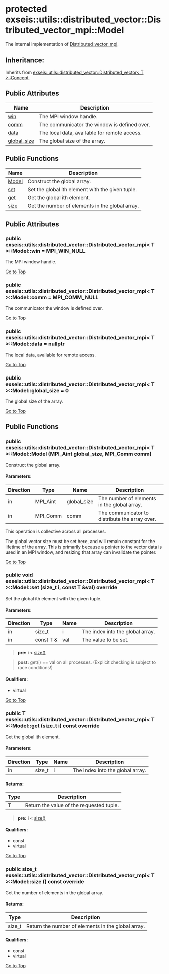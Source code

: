 # <a name='exseis-utils-distributed_vector-Distributed_vector_mpi-Model' /> protected exseis::utils::distributed_vector::Distributed_vector_mpi::Model

The internal implementation of [Distributed_vector_mpi][exseis-utils-distributed_vector-Distributed_vector_mpi]. 




## Inheritance:
Inherits from [exseis::utils::distributed_vector::Distributed_vector< T >::Concept][exseis-utils-distributed_vector-Distributed_vector-Concept].

## Public Attributes
| Name | Description | 
| ---- | ---- |
| [win](#exseis-utils-distributed_vector-Distributed_vector_mpi-Model-win) | The MPI window handle.  |
| [comm](#exseis-utils-distributed_vector-Distributed_vector_mpi-Model-comm) | The communicator the window is defined over.  |
| [data](#exseis-utils-distributed_vector-Distributed_vector_mpi-Model-data) | The local data, available for remote access.  |
| [global_size](#exseis-utils-distributed_vector-Distributed_vector_mpi-Model-global_size) | The global size of the array.  |


## Public Functions
| Name | Description | 
| ---- | ---- |
| [Model](#exseis-utils-distributed_vector-Distributed_vector_mpi-Model-Model) | Construct the global array.  |
| [set](#exseis-utils-distributed_vector-Distributed_vector_mpi-Model-set) | Set the global ith element with the given tuple.  |
| [get](#exseis-utils-distributed_vector-Distributed_vector_mpi-Model-get) | Get the global ith element.  |
| [size](#exseis-utils-distributed_vector-Distributed_vector_mpi-Model-size) | Get the number of elements in the global array.  |



## Public Attributes
### <a name='exseis-utils-distributed_vector-Distributed_vector_mpi-Model-win' /> public exseis::utils::distributed_vector::Distributed_vector_mpi< T >::Model::win  = MPI_WIN_NULL

The MPI window handle. 








[Go to Top](#exseis-utils-distributed_vector-Distributed_vector_mpi-Model)

### <a name='exseis-utils-distributed_vector-Distributed_vector_mpi-Model-comm' /> public exseis::utils::distributed_vector::Distributed_vector_mpi< T >::Model::comm  = MPI_COMM_NULL

The communicator the window is defined over. 








[Go to Top](#exseis-utils-distributed_vector-Distributed_vector_mpi-Model)

### <a name='exseis-utils-distributed_vector-Distributed_vector_mpi-Model-data' /> public exseis::utils::distributed_vector::Distributed_vector_mpi< T >::Model::data  = nullptr

The local data, available for remote access. 








[Go to Top](#exseis-utils-distributed_vector-Distributed_vector_mpi-Model)

### <a name='exseis-utils-distributed_vector-Distributed_vector_mpi-Model-global_size' /> public exseis::utils::distributed_vector::Distributed_vector_mpi< T >::Model::global_size  = 0

The global size of the array. 








[Go to Top](#exseis-utils-distributed_vector-Distributed_vector_mpi-Model)

## Public Functions
### <a name='exseis-utils-distributed_vector-Distributed_vector_mpi-Model-Model' /> public  exseis::utils::distributed_vector::Distributed_vector_mpi< T >::Model::Model (MPI_Aint global_size, MPI_Comm comm)

Construct the global array. 




#### Parameters: 
| Direction | Type | Name | Description | 
| ---- | ---- | ---- | ---- |
| in | MPI_Aint | global_size | The number of elements in the global array.  |
| in | MPI_Comm | comm | The communicator to distribute the array over.  |







This operation is collective across all processes.

The global vector size must be set here, and will remain constant for the lifetime of the array. This is primarily because a pointer to the vector data is used in an MPI window, and resizing that array can invalidate the pointer.




[Go to Top](#exseis-utils-distributed_vector-Distributed_vector_mpi-Model)

### <a name='exseis-utils-distributed_vector-Distributed_vector_mpi-Model-set' /> public void exseis::utils::distributed_vector::Distributed_vector_mpi< T >::Model::set (size_t i, const T &val) override

Set the global ith element with the given tuple. 




#### Parameters: 
| Direction | Type | Name | Description | 
| ---- | ---- | ---- | ---- |
| in | size_t | i | The index into the global array.  |
| in | const T & | val | The value to be set. |









> **pre:** i < [size()][exseis-utils-distributed_vector-Distributed_vector_mpi-Model-size] 





> **post:** get(i) == val on all processes. (Explicit checking is subject to race conditions!) 




#### Qualifiers: 
* virtual


[Go to Top](#exseis-utils-distributed_vector-Distributed_vector_mpi-Model)

### <a name='exseis-utils-distributed_vector-Distributed_vector_mpi-Model-get' /> public T exseis::utils::distributed_vector::Distributed_vector_mpi< T >::Model::get (size_t i) const override

Get the global ith element. 




#### Parameters: 
| Direction | Type | Name | Description | 
| ---- | ---- | ---- | ---- |
| in | size_t | i | The index into the global array.  |

#### Returns: 
| Type | Description | 
| ---- | ---- |
| T | Return the value of the requested tuple. |












> **pre:** i < [size()][exseis-utils-distributed_vector-Distributed_vector_mpi-Model-size] 




#### Qualifiers: 
* const
* virtual


[Go to Top](#exseis-utils-distributed_vector-Distributed_vector_mpi-Model)

### <a name='exseis-utils-distributed_vector-Distributed_vector_mpi-Model-size' /> public size_t exseis::utils::distributed_vector::Distributed_vector_mpi< T >::Model::size () const override

Get the number of elements in the global array. 




#### Returns: 
| Type | Description | 
| ---- | ---- |
| size_t | Return the number of elements in the global array.  |












#### Qualifiers: 
* const
* virtual


[Go to Top](#exseis-utils-distributed_vector-Distributed_vector_mpi-Model)

[exseis-utils-distributed_vector-Distributed_vector-Concept]:./../Distributed_vector/Concept.md
[exseis-utils-distributed_vector-Distributed_vector_mpi]:./../Distributed_vector_mpi.md
[exseis-utils-distributed_vector-Distributed_vector_mpi-Model-size]:./Model.md#exseis-utils-distributed_vector-Distributed_vector_mpi-Model-size

